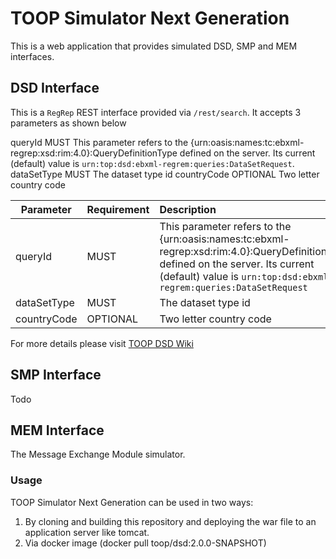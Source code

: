 # TOOP Simulator Next Generation


This is a web application that provides simulated DSD, SMP and MEM interfaces.

## DSD Interface

This is a `RegRep` REST interface provided via `/rest/search`. It accepts 3 parameters as shown below


queryId	MUST	This parameter refers to the {urn:oasis:names:tc:ebxml-regrep:xsd:rim:4.0}:QueryDefinitionType defined on the server. Its current (default) value is `urn:top:dsd:ebxml-regrem:queries:DataSetRequest`.
dataSetType	MUST	The dataset type id
countryCode	OPTIONAL	Two letter country code

| Parameter        | Requirement   | Description  |
| -----------------|:--------------|:-------------|
| queryId          | MUST          | This parameter refers to the {urn:oasis:names:tc:ebxml-regrep:xsd:rim:4.0}:QueryDefinitionType defined on the server. Its current (default) value is `urn:top:dsd:ebxml-regrem:queries:DataSetRequest` |
| dataSetType      | MUST      |   The dataset type id |
| countryCode | OPTIONAL | Two letter country code |

For more details please visit [TOOP DSD Wiki](http://wiki.ds.unipi.gr/display/TOOP/.Data+Services+Directory+v2.0.1)

## SMP Interface
Todo


## MEM Interface

The Message Exchange Module simulator.

### Usage

TOOP Simulator Next Generation can be used in two ways:

1) By cloning and building this repository and deploying the war file to an application server like tomcat.
2) Via docker image (docker pull toop/dsd:2.0.0-SNAPSHOT)
